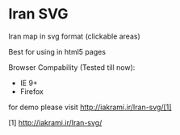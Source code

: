 # Iran SVG
Iran map in svg format (clickable areas)

Best for using in html5 pages

Browser Compability (Tested till now):
- IE 9+
- Firefox

for demo please visit http://iakrami.ir/Iran-svg/[1]

[1] http://iakrami.ir/Iran-svg/
